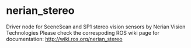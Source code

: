 # nerian_stereo
Driver node for SceneScan and SP1 stereo vision sensors by Nerian Vision Technologies
Please check the correspoding ROS wiki page for documentation: http://wiki.ros.org/nerian_stereo

